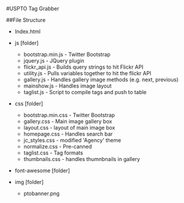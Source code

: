#USPTO Tag Grabber

##File Structure

- Index.html
- js [folder]
  - bootstrap.min.js - Twitter Bootstrap 
  - jquery.js - JQuery plugin
  - flickr_api.js - Builds query strings to hit Flickr API
  - utility.js - Pulls variables together to hit the flickr API
  - gallery.js - Handles gallery image methods (e.g. next, previous)
  - mainshow.js - Handles image layout
  - taglist.js - Script to compile tags and push to table
  
- css [folder]
  - bootstrap.min.css - Twitter Bootstrap
  - gallery.css - Main image gallery box
  - layout.css - layout of main image box
  - homepage.css - Handles search bar
  - jc_styles.css - modified 'Agency' theme
  - normalize.css -  Pre-canned
  - taglist.css - Tag formats
  - thumbnails.css - handles thumnbnails in gallery

- font-awesome [folder]

- img [folder]
  - ptobanner.png 
